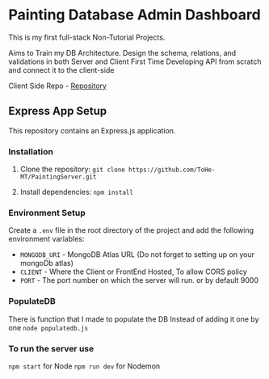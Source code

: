 # Painting Database Admin Dashboard
This is my first full-stack Non-Tutorial Projects. 

Aims to Train my DB Architecture. Design the schema, relations, and validations in both Server and Client 
First Time Developing API from scratch and connect it to the client-side 

Client Side Repo - [Repository](https://github.com/ToHe-MT/PaintingClient)

## Express App Setup

This repository contains an Express.js application.

### Installation

1. Clone the repository: `git clone https://github.com/ToHe-MT/PaintingServer.git`


2. Install dependencies: `npm install`


### Environment Setup

Create a `.env` file in the root directory of the project and add the following environment variables:

- `MONGODB_URI` - MongoDB Atlas URL (Do not forget to setting up on your mongoDb atlas)
- `CLIENT` - Where the Client or FrontEnd Hosted, To allow CORS policy
- `PORT` - The port number on which the server will run. or by default 9000

### PopulateDB

There is function that I made to populate the DB Instead of adding it one by one
`node populatedb.js`

### To run the server use 

`npm start` for Node
`npm run dev` for Nodemon

